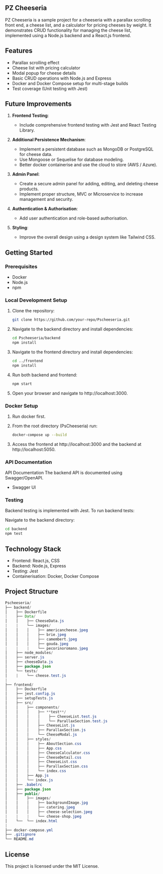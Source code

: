 ## PZ Cheeseria

PZ Cheeseria is a sample project for a cheeseria with a parallax scrolling front end, a cheese list, and a calculator for pricing cheeses by weight. It demonstrates CRUD functionality for managing the cheese list, implemented using a Node.js backend and a React.js frontend.

## Features

- Parallax scrolling effect
- Cheese list with pricing calculator
- Modal popup for cheese details
- Basic CRUD operations with Node.js and Express
- Docker and Docker Compose setup for multi-stage builds
- Test coverage (Unit testing with Jest)

## Future Improvements

1. **Frontend Testing**:

   - Include comprehensive frontend testing with Jest and React Testing Library.

2. **Additional Persistence Mechanism**:

   - Implement a persistent database such as MongoDB or PostgreSQL for cheese data.
   - Use Mongoose or Sequelise for database modeling.
   - Better docker containerise and use the cloud to store (AWS / Azure).

3. **Admin Panel**:

   - Create a secure admin panel for adding, editing, and deleting cheese products.
   - Implement proper structure, MVC or Microservice to increase management and security.

4. **Authentication & Authorisation**:

   - Add user authentication and role-based authorisation.

5. **Styling**:
   - Improve the overall design using a design system like Tailwind CSS.

## Getting Started

### Prerequisites

- Docker
- Node.js
- npm

### Local Development Setup

1. Clone the repository:

   ```bash
   git clone https://github.com/your-repo/Pscheeseria.git

   ```

2. Navigate to the backend directory and install dependencies:
   ```bash
   cd Pscheeseria/backend
   npm install
   ```
3. Navigate to the frontend directory and install dependencies:

   ```bash
   cd ../frontend
   npm install
   ```

4. Run both backend and frontend:

   ```bash
   npm start
   ```

5. Open your browser and navigate to http://localhost:3000.

### Docker Setup

1. Run docker first.
   
2. From the root directory (PsCheeseria) run:

   ```bash
   docker-compose up --build
   ```

3. Access the frontend at http://localhost:3000 and the backend at http://localhost:5050.

### API Documentation

API Documentation
The backend API is documented using Swagger/OpenAPI.

- Swagger UI

### Testing

Backend testing is implemented with Jest. To run backend tests:

Navigate to the backend directory:

```bash
cd backend
npm test
```

## Technology Stack

- Frontend: React.js, CSS
- Backend: Node.js, Express
- Testing: Jest
- Containerisation: Docker, Docker Compose

## Project Structure
```java
Pscheeseria/
├── backend/
│    ├── Dockerfile
|    ├── Data/
│    │    ├── CheeseData.js
|    |    └── images/
│    │    │    ├── americancheese.jpeg
│    │    │    ├── brie.jpeg
│    │    │    ├── camembert.jpeg
│    │    │    ├── gouda.jpeg
|    |    |    └── pecorinoromano.jpeg
│    ├── node_modules/
│    ├── server.js
│    ├── cheeseData.js
│    ├── package.json
│    └── tests/
│    |    └── cheese.test.js
|
├── frontend/
│    ├── Dockerfile
│    ├── jest.config.js
│    ├── setupTests.js
│    ├── src/
│    │    ├── components/
│    │    │    ├── **test**/
│    │    │    │    ├── CheeseList.test.js
│    │    │    │    └── ParallaxSection.test.js
│    │    │    ├── CheeseList.js
│    │    │    ├── ParallaxSection.js
│    │    │    └── CheeseModal.js
│    │    ├── styles/
│    │    │    ├── AboutSection.css
│    │    │    ├── App.css
│    │    │    ├── CheeseCalculator.css
│    │    │    ├── CheeseDetail.css
│    │    │    ├── CheeseList.css
│    │    │    ├── ParallaxSection.css
│    │    │    └── index.css
│    │    ├── App.js
│    │    └── index.js
│    ├── .babelrc
│    ├── package.json
│    ├── public/
│    │    ├── images/
│    │    │    ├── backgroundImage.jpg
│    │    │    ├── catering.jpeg
│    │    │    ├── cheese-selection.jpeg
|    |    |    └── cheese-shop.jpeg
│    └──  └── index.html
|
├── docker-compose.yml
├── .gitignore
└── README.md
```

## License
This project is licensed under the MIT License.

